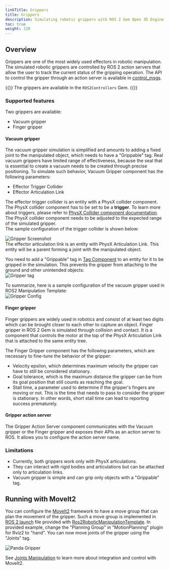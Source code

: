 ```yaml
---
linkTitle: Grippers 
title: Grippers
description: Simulating robotic grippers with ROS 2 Gem Open 3D Engine (O3DE).
toc: true
weight: 220
---
```


## Overview

Grippers are one of the most widely used effectors in robotic manipulation. 
The simulated robotic grippers are controlled by ROS 2 action servers that allow the user to track the current status of the gripping operation.
The API to control the gripper through an action server is available in [control_msgs](https://github.com/ros-controls/control_msgs/blob/master/control_msgs/action/GripperCommand.action).

{{<note>}}
The grippers are available in the `ROS2Controllers` Gem.
{{</note>}}

### Supported features

Two grippers are available:
 - Vacuum gripper
 - Finger gripper

#### Vacuum gripper
The vacuum gripper simulation is simplified and amounts to adding a fixed joint to the manipulated object, which needs to have a "Grippable" tag.
Real vacuum grippers have limited range of effectiveness, because the seal that is essential to create a vacuum needs to be created through precise positioning.
To simulate such behavior, Vacuum Gripper component has the following parameters:
 - Effector Trigger Collider
 - Effector Articulation Link

The effector trigger collider is an entity with a PhysX collider component. \
The PhysX collider component has to be set to be a **trigger**. To learn more about triggers, please refer to [PhysX Collider component documentation](/docs/user-guide/components/reference/physx/collider/). \
The PhysX collider component needs to be adjusted to the expected range of the simulated gripper. \
The sample configuration of the trigger collider is shown below:

![Gripper Screenshot](/images/user-guide/interactivity/robotics/gripper_screen.svg)\
The effector articulation link is an entity with PhysX Articulation Link. 
This entity will be a parent forming a joint with the manipulated object.

You need to add a "Grippable" tag in [Tag Component](/docs/user-guide/components/reference/gameplay/tag/) to an entity for it to be gripped in the simulation. This prevents the gripper from attaching to the ground and other unintended objects:\
![Gripper tag](/images/user-guide/interactivity/robotics/tag.png)

To summarize, here is a sample configuration of the vacuum gripper used in ROS2 Manipulation Template:\
![Gripper Config](/images/user-guide/interactivity/robotics/vacuumGripperConfig.png)


#### Finger gripper

Finger grippers are widely used in robotics and consist of at least two digits which can be brought closer to each other to capture an object. Finger gripper in ROS 2 Gem is simulated through collision and contact. 
It is a component that controls the motor at the top of the PhysX Articulation Link that is attached to the same entity tree.

The Finger Gripper component has the following parameters, which are necessary to fine-tune the behavior of the gripper:
- Velocity epsilon, which determines maximum velocity the gripper can have to still be considered stationary.
- Goal tolerance, which is the maximum distance the gripper can be from its goal position that still counts as reaching the goal.
- Stall time, a parameter used to determine if the gripper's fingers are moving or not. This is the time that needs to pass to consider the gripper is stationary. In other words, short stall time can lead to reporting success prematurely.


#### Gripper action server
The Gripper Action Server component communicates with the Vacuum gripper or the Finger gripper and exposes their APIs as an action server to ROS. It allows you to configure the action server name. 

### Limitations 

- Currently, both grippers work only with PhysX articulations. 
- They can interact with rigid bodies and articulations but can be attached only to articulation links.
- Vacuum gripper is simple and can grip only objects with a "Grippable" tag.

## Running with MoveIt2

You can configure the [MoveIt2](https://github.com/ros-planning/moveit2) framework to have a move group that can plan the movement of the gripper. 
Such a move group is implemented in [ROS 2 launch](https://github.com/o3de/o3de-extras/blob/development/Templates/Ros2RoboticManipulationTemplate/Template/Examples/panda_moveit_config_demo.launch.py) file provided with [Ros2RoboticManipulationTemplate](https://github.com/o3de/o3de-extras/blob/development/Templates/Ros2RoboticManipulationTemplate/README.md). 
In provided example, change the "Planning Group" in "MotionPlanning" plugin for Rviz2 to "hand".
You can now move joints of the gripper using the "Joints" tag.

![Panda Gripper](/images/user-guide/interactivity/robotics/panda_gripper.png)

See [Joints Manipulation](joints-manipulation.md) to learn more about integration and control with MoveIt2.
